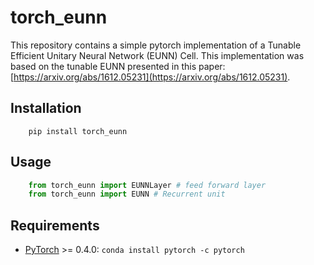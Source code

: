 # torch_eunn

This repository contains a simple pytorch implementation of a Tunable Efficient Unitary
Neural Network (EUNN) Cell. This implementation was based on the tunable EUNN presented in this paper:
[https://arxiv.org/abs/1612.05231](https://arxiv.org/abs/1612.05231).

## Installation

```
    pip install torch_eunn
```

## Usage
```python
    from torch_eunn import EUNNLayer # feed forward layer
    from torch_eunn import EUNN # Recurrent unit
```

## Requirements

* [PyTorch](http://pytorch.org) >= 0.4.0: `conda install pytorch -c pytorch`
